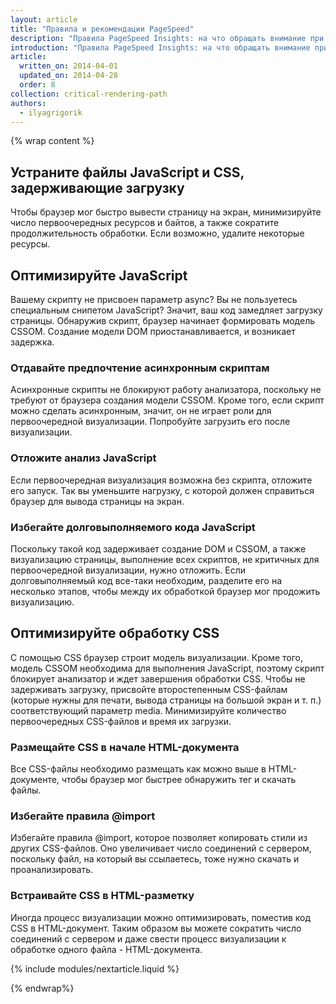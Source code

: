 ```yaml
---
layout: article
title: "Правила и рекомендации PageSpeed"
description: "Правила PageSpeed Insights: на что обращать внимание при оптимизации процесса визуализации и почему."
introduction: "Правила PageSpeed Insights: на что обращать внимание при оптимизации процесса визуализации и почему."
article:
  written_on: 2014-04-01
  updated_on: 2014-04-28
  order: 8
collection: critical-rendering-path
authors:
  - ilyagrigorik
---
```

{% wrap content %}

## Устраните файлы JavaScript и CSS, задерживающие загрузку

Чтобы браузер мог быстро вывести страницу на экран, минимизируйте число первоочередных ресурсов и байтов, а также сократите продолжительность обработки. Если возможно, удалите некоторые ресурсы.

## Оптимизируйте JavaScript

Вашему скрипту не присвоен параметр async? Вы не пользуетесь специальным снипетом JavaScript? Значит, ваш код замедляет загрузку страницы. Обнаружив скрипт, браузер начинает формировать модель CSSOM. Создание модели DOM приостанавливается, и возникает задержка.

### **Отдавайте предпочтение асинхронным скриптам**

Асинхронные скрипты не блокируют работу анализатора, поскольку не требуют от браузера создания модели CSSOM. Кроме того, если скрипт можно сделать асинхронным, значит, он не играет роли для первоочередной визуализации. Попробуйте загрузить его после визуализации.

### **Отложите анализ JavaScript**

Если первоочередная визуализация возможна без скрипта, отложите его запуск. Так вы уменьшите нагрузку, с которой должен справиться браузер для вывода страницы на экран.

### **Избегайте долговыполняемого кода JavaScript**

Поскольку такой код задерживает создание DOM и CSSOM, а также визуализацию страницы, выполнение всех скриптов, не критичных для первоочередной визуализации, нужно отложить. Если долговыполняемый код все-таки необходим, разделите его на несколько этапов, чтобы между их обработкой браузер мог продожить визуализацию.

## Оптимизируйте обработку CSS

С помощью CSS браузер строит модель визуализации. Кроме того, модель CSSOM необходима для выполнения JavaScript, поэтому скрипт блокирует анализатор и ждет завершения обработки CSS. Чтобы не задерживать загрузку, присвойте второстепенным CSS-файлам (которые нужны для печати, вывода страницы на большой экран и т. п.) соответствующий параметр media. Минимизируйте количество первоочередных CSS-файлов и время их загрузки.

### **Размещайте CSS в начале HTML-документа**

Все CSS-файлы необходимо размещать как можно выше в HTML-документе, чтобы браузер мог быстрее обнаружить тег <link> и скачать файлы.

### **Избегайте правила @import**

Избегайте правила @import, которое позволяет копировать стили из других CSS-файлов. Оно увеличивает число соединений с сервером, поскольку файл, на который вы ссылаетесь, тоже нужно скачать и проанализировать.

### **Встраивайте CSS в HTML-разметку**

Иногда процесс визуализации можно оптимизировать, поместив код CSS в HTML-документ. Таким образом вы можете сократить число соединений с сервером и даже свести процесс визуализации к обработке одного файла - HTML-документа.

{% include modules/nextarticle.liquid %}

{% endwrap%}

